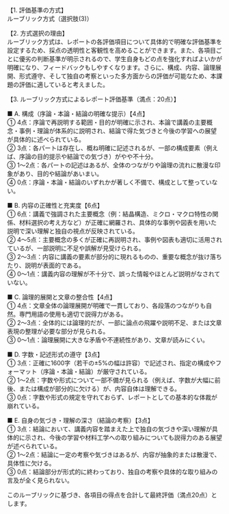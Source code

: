 【1. 評価基準の方式】  
ルーブリック方式（選択肢(3)）

【2. 方式選択の理由】  
ルーブリック方式は、レポートの各評価項目について具体的で明確な評価基準を設定するため、採点の透明性と客観性を高めることができます。また、各項目ごとに優劣の判断基準が明示されるので、学生自身もどの点を強化すればよいかが明確になり、フィードバックもしやすくなります。さらに、構成、内容、論理展開、形式遵守、そして独自の考察といった多方面からの評価が可能なため、本課題の評価に適していると考えました。

【3. ルーブリック方式によるレポート評価基準（満点：20点）】  

■ A. 構成（序論・本論・結論の明確な提示）【4点】  
① 4点：序論で再説明する範囲・目的が明確に示され、本論で講義の主要概念・事例・理論が体系的に説明され、結論で得た気づきと今後の学習への展望が具体的に述べられている。  
② 3点：各パートは存在し、概ね明確に記述されるが、一部の構成要素（例えば、序論の目的提示や結論での気づき）がやや不十分。  
③ 1～2点：各パートの記述はあるが、全体のつながりや論理の流れに散漫な印象があり、目的や結論があいまい。  
④ 0点：序論・本論・結論のいずれかが著しく不備で、構成として整っていない。

■ B. 内容の正確性と充実度【6点】  
① 6点：講義で強調された主要概念（例：結晶構造、ミクロ・マクロ特性の関係、材料選択の考え方など）が正確に網羅され、具体的な事例や図表を用いた説明で深い理解と独自の視点が反映されている。  
② 4～5点：主要概念の多くが正確に再説明され、事例や図表も適切に活用されているが、一部説明に不足や誤解が見受けられる。  
③ 2～3点：内容に講義の要素が部分的に現れるものの、重要な概念が抜け落ちたり、説明が表面的である。  
④ 0～1点：講義内容の理解が不十分で、誤った情報やほとんど説明がなされていない。

■ C. 論理的展開と文章の整合性【4点】  
① 4点：文章全体の論理展開が明確で一貫しており、各段落のつながりも自然。専門用語の使用も適切で説得力がある。  
② 2～3点：全体的には論理的だが、一部に論点の飛躍や説明不足、または文章表現の整理が必要な部分が見られる。  
③ 0～1点：論理展開に大きな矛盾や不連続性があり、文章が読みにくい。

■ D. 字数・記述形式の遵守【3点】  
① 3点：正確に1600字（若干の±5%の幅は許容）で記述され、指定の構成やフォーマット（序論・本論・結論）が厳守されている。  
② 1～2点：字数や形式について一部不備が見られる（例えば、字数が大幅に前後、または構成が部分的に欠ける）が、内容自体は理解できる。  
③ 0点：字数や形式の規定を守れておらず、レポートとしての基本的な体裁が崩れている。

■ E. 自身の気づき・理解の深さ（結論の考察）【3点】  
① 3点：結論において、講義内容を踏まえた上で独自の気づきや深い理解が具体的に示され、今後の学習や材料工学への取り組みについても説得力のある展望が述べられている。  
② 1～2点：結論に一定の考察や気づきはあるが、内容が抽象的または散漫で、具体性に欠ける。  
③ 0点：結論部分が形式的に終わっており、独自の考察や具体的な取り組みの言及が全く見られない。

このルーブリックに基づき、各項目の得点を合計して最終評価（満点20点）とします。